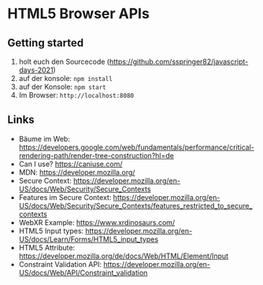# HTML5 Browser APIs

## Getting started

1. holt euch den Sourcecode (https://github.com/sspringer82/javascript-days-2021)
2. auf der konsole: `npm install`
3. auf der Konsole: `npm start`
4. Im Browser: `http://localhost:8080`

## Links

- Bäume im Web: https://developers.google.com/web/fundamentals/performance/critical-rendering-path/render-tree-construction?hl=de
- Can I use? https://caniuse.com/
- MDN: https://developer.mozilla.org/
- Secure Context: https://developer.mozilla.org/en-US/docs/Web/Security/Secure_Contexts
- Features im Secure Context: https://developer.mozilla.org/en-US/docs/Web/Security/Secure_Contexts/features_restricted_to_secure_contexts
- WebXR Example: https://www.xrdinosaurs.com/
- HTML5 Input types: https://developer.mozilla.org/en-US/docs/Learn/Forms/HTML5_input_types
- HTML5 Attribute: https://developer.mozilla.org/de/docs/Web/HTML/Element/Input
- Constraint Validation API: https://developer.mozilla.org/en-US/docs/Web/API/Constraint_validation
